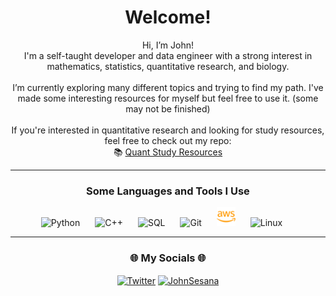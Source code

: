 <div align="center">
 
  # Welcome!
  Hi, I’m John! 
  <br>
  I'm a self-taught developer and data engineer with a strong interest in mathematics, statistics, quantitative research, and biology.
  <br>
  <br>
  I’m currently exploring many different topics and trying to find my path. I've made some interesting resources for myself but feel free to use it. (some may not be finished)
  <br>
  <br>
  If you're interested in quantitative research and looking for study resources, feel free to check out my repo:
  <br>
 📚 [Quant Study Resources](https://github.com/JohnSesana/Quant-Study-Resources)
 
  ---

  ### Some Languages and Tools I Use
  <div>
    <img alt="Python" width="30px" style="padding-right:20px;" src="https://cdn.jsdelivr.net/gh/devicons/devicon/icons/python/python-original.svg" />    
    <img alt="C++" width="30px" style="padding-right:20px;" src="https://cdn.jsdelivr.net/gh/devicons/devicon/icons/cplusplus/cplusplus-original.svg" />    
    <img alt="SQL" width="30px" style="padding-right:20px;" src="https://cdn.jsdelivr.net/gh/devicons/devicon/icons/postgresql/postgresql-original.svg" />
    <img alt="Git" width="30px" style="padding-right:20px;" src="https://cdn.jsdelivr.net/gh/devicons/devicon/icons/git/git-original.svg" />
    <img alt="AWS" width="30px" style="padding-right:20px;" src="https://raw.githubusercontent.com/devicons/devicon/master/icons/amazonwebservices/amazonwebservices-plain-wordmark.svg" />
    <img alt="Linux" width="30px" style="padding-right:20px;" src="https://cdn.jsdelivr.net/gh/devicons/devicon/icons/linux/linux-original.svg" />
  </div>

  ---
  ### 🌐 My Socials 🌐
  <div>    
    <a href="https://x.com/skull_dev_" target="blank"><img align="center" src="https://raw.githubusercontent.com/rahuldkjain/github-profile-readme-generator/refs/heads/master/src/images/icons/Social/twitter.svg" alt="Twitter" height="30" width="30" /></a>
    <a href="https://www.linkedin.com/in/johnsesana/" target="blank"><img align="center" src="https://raw.githubusercontent.com/rahuldkjain/github-profile-readme-generator/master/src/images/icons/Social/linked-in-alt.svg" alt="JohnSesana" height="30" width="30" /></a> 
  </div>
</div>
